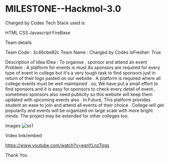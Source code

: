 # MILESTONE--Hackmol-3.0

Charged by Codes Tech Stack used is

HTML
CSS
Javascript
FireBase


Team details

Team Code : 3c46cbe82c
Team Name : Charged by Codes
IsFresher: True


Description of Idea
IDea : To organise , sponsor and attend an event
Problem : A platform for enents is must
As sponsors are required for every type of event in college but it's a very tough task to find sponsors just in return of their logo pasted on our website . A platform is required where all college events must be well maintained . so, We have put a small effort to find sponsors and it is easy for sponsors to check every detail of event , sometimes sponsors also need publicity so this website will keep them updated with upcoming events also . In Future, This platform provides student an ease to join and attend all events of their choice . College will get popularity and events will be organized on large scale with more bright minds. The project may be extended for other colleges too.

Images
        ![ss1](https://user-images.githubusercontent.com/112769048/190698629-da08e448-cc8a-49a5-91f6-aa259ecea2ee.png)


Video link/embed

https://www.youtube.com/watch?v=eqnYLnzTqgs

Thank You
